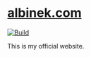 # [albinek.com](http://albinek.com)

[![Build](https://github.com/albinekcom/albinekcom.github.io/actions/workflows/build.yml/badge.svg)](https://github.com/albinekcom/albinekcom.github.io/actions/workflows/build.yml)

This is my official website.
